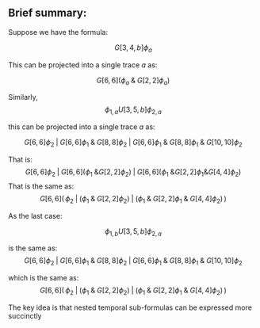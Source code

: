 ## Brief summary:

Suppose we have the formula:

$$G[3,4,b] \phi_a$$

This can be projected into a single trace $a$ as:

$$G[6,6](\phi_a \; \& \; G[2,2]\phi_a) $$

Similarly,
$$\phi_{1,a} U[3,5,b] \phi_{2,a}$$

this can be projected into a single trace $a$ as:

$$G[6,6]\phi_2 \; | \; G[6,6]\phi_1 \; \&\; G[8,8] \phi_2 \; | \; G[6,6]\phi_1 \; \& \; G[8,8] \phi_1 \;\&\;G[10,10] \phi_2$$

That is:
$$G[6,6]\phi_2 \; | \; G[6,6](\phi_1 \; \& G[2,2] \phi_2) \; | \; G[6,6](\phi_1 \; \& G[2,2] \phi_1 \& G[4,4]\phi_2)  $$
That is the same as:
$$G[6,6](\,\phi_2 \; | \; (\phi_1 \; \& \; G[2,2] \phi_2) \; | \; (\phi_1 \; \& \; G[2,2] \phi_1 \;\&\; G[4,4]\phi_2) \, ) $$

As the last case:

$$\phi_{1,b} U[3,5,b] \phi_{2,a}$$

is the same as:
$$G[6,6] \phi_2 \; | \; G[6,6] \phi_1 \; \& \; G[8,8] \phi_2 \; | \; G[6,6] \phi_1 \; \& \; G[8,8] \phi_1 \; \& \; G[10,10]\phi_2  $$

which is the same as:
$$G[6,6](\,\phi_2 \; | \; (\phi_1 \; \& \; G[2,2] \phi_2) \; | \; (\phi_1 \; \& \; G[2,2] \phi_1 \;\&\; G[4,4]\phi_2) \, ) $$

The key idea is that nested temporal sub-formulas can be expressed more succinctly

